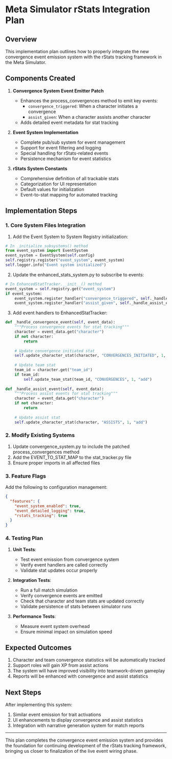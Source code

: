 # Meta Simulator rStats Integration Plan

## Overview

This implementation plan outlines how to properly integrate the new convergence event emission system with the rStats tracking framework in the Meta Simulator.

## Components Created

1. **Convergence System Event Emitter Patch**
   - Enhances the process_convergences method to emit key events:
     - `convergence_triggered`: When a character initiates a convergence
     - `assist_given`: When a character assists another character
   - Adds detailed event metadata for stat tracking

2. **Event System Implementation**
   - Complete pub/sub system for event management
   - Support for event filtering and logging
   - Special handling for rStats-related events
   - Persistence mechanism for event statistics

3. **rStats System Constants**
   - Comprehensive definition of all trackable stats
   - Categorization for UI representation
   - Default values for initialization
   - Event-to-stat mapping for automated tracking

## Implementation Steps

### 1. Core System Files Integration

1. Add the Event System to System Registry initialization:
```python
# In _initialize_subsystems() method
from event_system import EventSystem
event_system = EventSystem(self.config)
self.registry.register("event_system", event_system)
self.logger.info("Event system initialized")
```

2. Update the enhanced_stats_system.py to subscribe to events:
```python
# In EnhancedStatTracker.__init__() method
event_system = self.registry.get("event_system")
if event_system:
    event_system.register_handler("convergence_triggered", self._handle_convergence_event)
    event_system.register_handler("assist_given", self._handle_assist_event)
```

3. Add event handlers to EnhancedStatTracker:
```python
def _handle_convergence_event(self, event_data):
    """Process convergence events for stat tracking"""
    character = event_data.get("character")
    if not character:
        return
        
    # Update convergence initiated stat
    self.update_character_stat(character, "CONVERGENCES_INITIATED", 1, "add")
    
    # Update team stat
    team_id = character.get("team_id")
    if team_id:
        self.update_team_stat(team_id, "CONVERGENCES", 1, "add")
        
def _handle_assist_event(self, event_data):
    """Process assist events for stat tracking"""
    character = event_data.get("character")
    if not character:
        return
        
    # Update assist stat
    self.update_character_stat(character, "ASSISTS", 1, "add")
```

### 2. Modify Existing Systems

1. Update convergence_system.py to include the patched process_convergences method
2. Add the EVENT_TO_STAT_MAP to the stat_tracker.py file
3. Ensure proper imports in all affected files

### 3. Feature Flags 

Add the following to configuration management:

```json
{
  "features": {
    "event_system_enabled": true,
    "event_detailed_logging": true,
    "rstats_tracking": true
  }
}
```

### 4. Testing Plan

1. **Unit Tests**:
   - Test event emission from convergence system
   - Verify event handlers are called correctly
   - Validate stat updates occur properly

2. **Integration Tests**:
   - Run a full match simulation
   - Verify convergence events are emitted
   - Check that character and team stats are updated correctly
   - Validate persistence of stats between simulator runs

3. **Performance Tests**:
   - Measure event system overhead
   - Ensure minimal impact on simulation speed

## Expected Outcomes

1. Character and team convergence statistics will be automatically tracked
2. Support roles will gain XP from assist actions
3. The system will have improved visibility into teamwork-driven gameplay
4. Reports will be enhanced with convergence and assist statistics

## Next Steps

After implementing this system:

1. Similar event emission for trait activations
2. UI enhancements to display convergence and assist statistics
3. Integration with narrative generation system for match reports

---

This plan completes the convergence event emission system and provides the foundation for continuing development of the rStats tracking framework, bringing us closer to finalization of the live event wiring phase.
